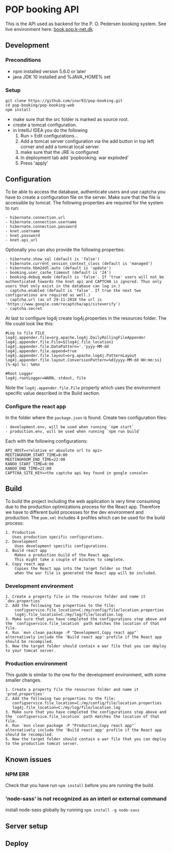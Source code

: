 # POP booking API #
This is the API used as backend for the P. O. Pedersen booking system.
See live environment here: [book.pop.k-net.dk](https://book.pop.k-net.dk)



## Development ##

### Preconditions ###
- npm installed version 5.6.0 or later  
- java JDK 10 installed and %JAVA_HOME% set

### Setup ###
`git clone https://github.com/inur93/pop-booking.git`  
`cd pop-booking/pop-booking-web`  
`npm install`

- make sure that the src folder is marked as source root.
- create a tomcat configuration.
- in IntelliJ IDEA you do the following
    1. Run > Edit configurations...
    2. Add a tomcat server configuration via the add button in top left corner and add a tomcat local server.
    3. make sure that the JRE is configured
    4. In deployment tab add 'popbooking: war exploded'
    5. Press 'apply'

## Configuration ##
To be able to access the database, authenticate users and use captcha you have to create a configuration file on the server.
Make sure that the file is accessible by tomcat.
The following properties are required for the system to run:
    
    - hibernate.connection.url
    - hibernate.connection.username
    - hibernate.connection.password
    - knet.username
    - knet.password
    - knet.api_url
    
Optionally you can also provide the following properties:

    - hibernate.show_sql (default is 'false')
    - hibernate.current_session_context_class (default is 'managed')
    - hibernate.hbm2ddl.auto (default is 'update')
    - booking.user_cache_timeout (default is '24')
    - booking.debug_mode (default is 'false'. If 'true' users will not be authenticated towards the knet api and CAPTCHA is ignored. Thus only users that only exist in the database can log in.)
    - captcha.enabled (default is 'false'. If true the next two configurations are required as well.)
    - captcha.url (as of 29-11-2018 the url is 'https://www.google.com/recaptcha/api/siteverify')
    - captcha.secret
    
At last to configure log4j create log4j.properties in the resources folder.
The file could look like this:

```properties
#Log to file FILE
log4j.appender.file=org.apache.log4j.DailyRollingFileAppender
log4j.appender.file.File=${log4j.file_location}
log4j.appender.file.DatePattern='.'yyyy-MM-dd
log4j.appender.file.append=true
log4j.appender.file.layout=org.apache.log4j.PatternLayout
log4j.appender.file.layout.ConversionPattern=%d{yyyy-MM-dd HH:mm:ss} [%-4p] %c: %m%n

#Root Logger
log4j.rootLogger=WARN, stdout, file
```

Note the `log4j.appender.file.File` property which uses the environment specific value described in the Build section.

### Configure the react app ###
In the folder where the `package.json` is found. Create two configuration files:
    
    - development.env, will be used when running `npm start` 
    - production.env, will be used when running `npm run build`
 
 Each with the following configurations:
 ```properties
 API_HOST=<relative or absolute url to api>
 MEETINGROOM_START_TIME=8:00
 MEETINGROOM_END_TIME=22:00
 KANOO_START_TIME=8:00
 KANOO_END_TIME=22:00
 CAPTCHA_SITE_KEY=<the captcha api key found in google console>
 ```

## Build ##
To build the project including the web application is very time consuming due to the production optimizations process for the React app.
Therefore we have to different build processes for the dev environment and production.
The `pom.xml` includes 4 profiles which can be used for the build process:

    1. Production
       Uses production specific configurations.
    2. Development
        Uses development specific configurations.
    3. Build react app
        Makes a production build of the React app.
        This might take a couple of minutes to complete.
    4. Copy react app
        Copies the React app into the target folder so that
        when the war file is generated the React app will be included.
            
        
### Development environment ###

    1. Create a property file in the resources folder and name it `dev.properties`
    2. Add the following two properties to the file:
        configservice.file_location=C:/my/config/file/location.properties  
        log4j.file_location=C:/my/log/file/location.log  
    3. Make sure that you have completed the configurations step above and the `configservice.file_location` path matches the location of that file.
    4. Run `mvn clean package -P "Development,Copy react app"` alternatively include the 'Build react app' profile if the React app should be recompiled.
    5. Now the target folder should contain a war file that you can deploy to your tomcat server.
### Production environment ###
   
This guide is similar to the one for the development environment, with some smaller changes.
 
    1. Create a property file the resources folder and name it 'prod.properties'
    2. Add the following two properties to the file:
       configservice.file_location=C:/my/config/file/location.properties  
       log4j.file_location=C:/my/log/file/location.log
    3. Make sure that you have completed the configurations step above and the `configservice.file_location` path matches the location of that file.
    4. Run `mvn clean package -P "Production,Copy react app"` alternatively include the 'Build react app' profile if the React app should be recompiled.
    5. Now the target folder should contain a war file that you can deploy to the production tomcat server.

## Known issues ##

### NPM ERR ###
Check that you have run `npm install` before you are running the build.

### 'node-sass' is not recognized as an interl or external command ###
install node-sass globally by running `npm install -g node-sass`
## Server setup ##

## Deploy ##
